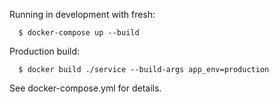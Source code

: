 Running in development with fresh:
  ```
    $ docker-compose up --build
  ```
Production build:
  ```
    $ docker build ./service --build-args app_env=production
  ```

See docker-compose.yml for details.